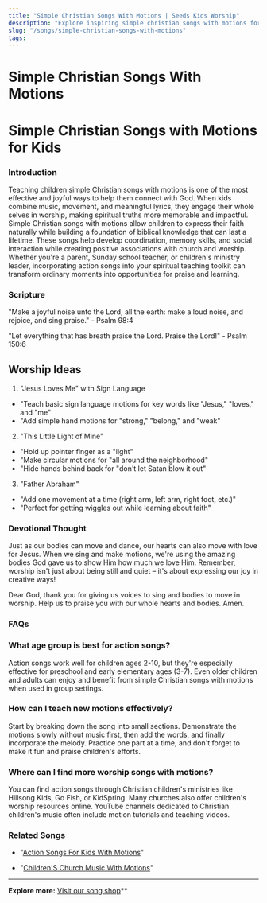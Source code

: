 ```yaml
---
title: "Simple Christian Songs With Motions | Seeds Kids Worship"
description: "Explore inspiring simple christian songs with motions for children's worship and faith development. Biblical music resources for families and ministry."
slug: "/songs/simple-christian-songs-with-motions"
tags:
---
```


# Simple Christian Songs With Motions

# Simple Christian Songs with Motions for Kids

### Introduction
Teaching children simple Christian songs with motions is one of the most effective and joyful ways to help them connect with God. When kids combine music, movement, and meaningful lyrics, they engage their whole selves in worship, making spiritual truths more memorable and impactful. Simple Christian songs with motions allow children to express their faith naturally while building a foundation of biblical knowledge that can last a lifetime. These songs help develop coordination, memory skills, and social interaction while creating positive associations with church and worship. Whether you're a parent, Sunday school teacher, or children's ministry leader, incorporating action songs into your spiritual teaching toolkit can transform ordinary moments into opportunities for praise and learning.

### Scripture
"Make a joyful noise unto the Lord, all the earth: make a loud noise, and rejoice, and sing praise." - Psalm 98:4

"Let everything that has breath praise the Lord. Praise the Lord!" - Psalm 150:6

## Worship Ideas
1. "Jesus Loves Me" with Sign Language
- "Teach basic sign language motions for key words like "Jesus," "loves," and "me"
- "Add simple hand motions for "strong," "belong," and "weak"

2. "This Little Light of Mine"
- "Hold up pointer finger as a "light"
- "Make circular motions for "all around the neighborhood"
- "Hide hands behind back for "don't let Satan blow it out"

3. "Father Abraham"
- "Add one movement at a time (right arm, left arm, right foot, etc.)"
- "Perfect for getting wiggles out while learning about faith"

### Devotional Thought
Just as our bodies can move and dance, our hearts can also move with love for Jesus. When we sing and make motions, we're using the amazing bodies God gave us to show Him how much we love Him. Remember, worship isn't just about being still and quiet – it's about expressing our joy in creative ways! 

Dear God, thank you for giving us voices to sing and bodies to move in worship. Help us to praise you with our whole hearts and bodies. Amen.

### FAQs

### What age group is best for action songs?
Action songs work well for children ages 2-10, but they're especially effective for preschool and early elementary ages (3-7). Even older children and adults can enjoy and benefit from simple Christian songs with motions when used in group settings.

### How can I teach new motions effectively?
Start by breaking down the song into small sections. Demonstrate the motions slowly without music first, then add the words, and finally incorporate the melody. Practice one part at a time, and don't forget to make it fun and praise children's efforts.

### Where can I find more worship songs with motions?
You can find action songs through Christian children's ministries like Hillsong Kids, Go Fish, or KidSpring. Many churches also offer children's worship resources online. YouTube channels dedicated to Christian children's music often include motion tutorials and teaching videos.

### Related Songs

- "[Action Songs For Kids With Motions](/songs/action-songs-for-kids-with-motions/)"

- "[Children'S Church Music With Motions](/songs/children-s-church-music-with-motions/)"

---

**Explore more:** [Visit our song shop](https://seedskidsworship.com/shop)**

<!-- Schema Markup -->
<script type="application/ld+json">
{
  "@context": "https://schema.org",
  "@type": "MusicRecording",
  "name": "Simple Christian Songs With Motions",
  "byArtist": {
    "@type": "MusicGroup",
    "name": "Seeds Kids Worship"
  },
  "isFamilyFriendly": true,
  "url": "https://seedskidsworship.com/songs/simple-christian-songs-with-motions/"
}
</script>